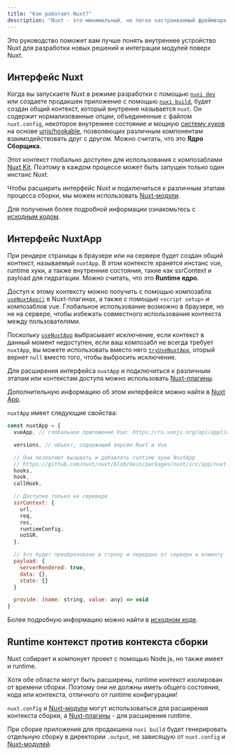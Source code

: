 ```yaml
---
title: "Как работает Nuxt?"
description: "Nuxt - это минимальный, но легко настраиваемый фреймворк для создания веб-приложений."
---
```


Это руководство поможет вам лучше понять внутреннее устройство Nuxt для разработки новых решений и интеграции модулей поверх Nuxt.

## Интерфейс Nuxt

Когда вы запускаете Nuxt в режиме разработки с помощью [`nuxi dev`](/docs/api/commands/dev) или создаете продакшен приложение с помощью [`nuxi build`](/docs/api/commands/build), будет создан общий контекст, который внутренне называется `nuxt`. Он содержит нормализованные опции, объединенные с файлом `nuxt.config`, некоторое внутреннее состояние и мощную [систему хуков](/docs/api/advanced/hooks) на основе [unjs/hookable](https://github.com/unjs/hookable), позволяющих различным компонентам взаимодействовать друг с другом. Можно считать, что это **Ядро Сборщика**.

Этот контекст глобально доступен для использования с композаблами [Nuxt Kit](/docs/guide/going-further/kit). 
Поэтому в каждом процессе может быть запущен только один инстанс Nuxt.

Чтобы расширить интерфейс Nuxt и подключиться к различным этапам процесса сборки, мы можем использовать [Nuxt-модули](/docs/guide/going-further/modules).

Для получения более подробной информации ознакомьтесь с [исходным кодом](https://github.com/nuxt/nuxt/blob/main/packages/nuxt/src/core/nuxt.ts).

## Интерфейс NuxtApp

При рендере страницы в браузере или на сервере будет создан общий контекст, называемый `nuxtApp`.
В этом контексте хранятся инстанс vue, runtime хуки, а также внутренние состояния, такие как ssrContext и payload для гидратации.
Можно считать, что это **Runtime ядро**.

Доступ к этому контексту можно получить с помощью композабла [`useNuxtApp()`](/docs/api/composables/use-nuxt-app) в Nuxt-плагинах, а также с помощью `<script setup>` и композаблов vue.
Глобальное использование возможно в браузере, но не на сервере, чтобы избежать совместного использования контекста между пользователями.

Поскольку [`useNuxtApp`](/docs/api/composables/use-nuxt-app) выбрасывает исключение, если контекст в данный момент недоступен, если ваш композабл не всегда требует `nuxtApp`, вы можете использовать вместо него [`tryUseNuxtApp`](/docs/api/composables/use-nuxt-app#tryusenuxtapp), оторый вернет `null` вместо того, чтобы выбросить исключение.

Для расширения интерфейса `nuxtApp` и подключиться к различным этапам или контекстам доступа можно использовать [Nuxt-плагины](/docs/guide/directory-structure/plugins).

Дополнительную информацию об этом интерфейсе можно найти в [Nuxt App](/docs/api/composables/use-nuxt-app).

`nuxtApp` имеет следующие свойства:

```js
const nuxtApp = {
  vueApp, // глобальное приложение Vue: https://ru.vuejs.org/api/application.html#application-api

  versions, // объект, содержащий версии Nuxt и Vue

  // Они позволяют вызывать и добавлять runtime хуки NuxtApp
  // https://github.com/nuxt/nuxt/blob/main/packages/nuxt/src/app/nuxt.ts#L18
  hooks,
  hook,
  callHook,

  // Доступно только на серевере
  ssrContext: {
    url,
    req,
    res,
    runtimeConfig,
    noSSR,
  },

  // Это будет преобразовано в строку и передано от сервера к клиенту
  payload: {
    serverRendered: true,
    data: {},
    state: {}
  }

  provide: (name: string, value: any) => void
}
```

Более подробную информацию можно найти в [исходном коде](https://github.com/nuxt/nuxt/blob/main/packages/nuxt/src/app/nuxt.ts).

## Runtime контекст против контекста сборки

Nuxt собирает и компонует проект с помощью Node.js, но также имеет и runtime.

Хотя обе области могут быть расширены, runtime контекст изолирован от времени сборки. Поэтому они не должны иметь общего состояния, кода или контекста, отличного от runtime конфигурации!

`nuxt.config` и [Nuxt-модули](/docs/guide/going-further/modules) могут использоваться для расширения контекста сборки, а [Nuxt-плагины](/docs/guide/directory-structure/plugins) - для расширения runtime.

При сборке приложения для продакшена `nuxi build` будет генерировать отдельную сборку в директории `.output`, не зависящую от `nuxt.config` и [Nuxt-модулей](/docs/guide/going-further/modules).
